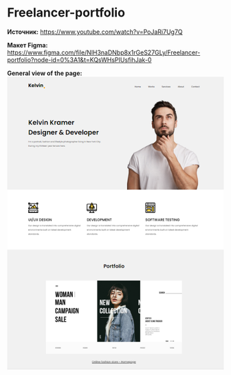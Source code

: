 # Freelancer-portfolio
**Источник:** https://www.youtube.com/watch?v=PoJaRi7Ug7Q

**Макет Figma:** https://www.figma.com/file/NlH3naDNbp8x1rGeS27GLy/Freelancer-portfolio?node-id=0%3A1&t=KQsWHsPIUsfihJak-0

**General view of the page:**
![here is an image](https://github.com/hello3world/Freelancer-portfolio/blob/main/img/landing-img.png?raw=true)
